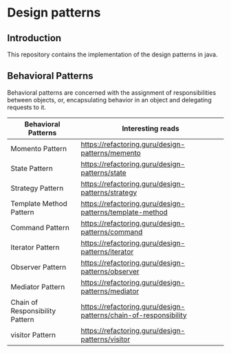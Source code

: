 # Design patterns

## Introduction

This repository contains the implementation of the design patterns in java.

## Behavioral Patterns

Behavioral patterns are concerned with the assignment of responsibilities between objects, or, encapsulating behavior in an object and delegating requests to it.

|Behavioral Patterns|Interesting reads|
| --- | --- |
| Momento Pattern| <https://refactoring.guru/design-patterns/memento> |
| State Pattern| <https://refactoring.guru/design-patterns/state> |
| Strategy Pattern|<https://refactoring.guru/design-patterns/strategy> |
| Template Method Pattern| <https://refactoring.guru/design-patterns/template-method>|
| Command Pattern|<https://refactoring.guru/design-patterns/command>|
|Iterator Pattern|<https://refactoring.guru/design-patterns/iterator>|
|Observer Pattern|<https://refactoring.guru/design-patterns/observer>|
|Mediator Pattern|<https://refactoring.guru/design-patterns/mediator>|
|Chain of Responsibility Pattern|<https://refactoring.guru/design-patterns/chain-of-responsibility>|
|visitor Pattern|<https://refactoring.guru/design-patterns/visitor>|
